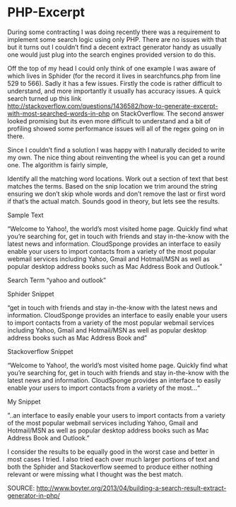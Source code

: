 PHP-Excerpt
===========

During some contracting I was doing recently there was a requirement to implement some search logic using only PHP. There are no issues with that but it turns out I couldn’t find a decent extract generator handy as usually one would just plug into the search engines provided version to do this.

Off the top of my head I could only think of one example I was aware of which lives in Sphider (for the record it lives in searchfuncs.php from line 529 to 566). Sadly it has a few issues. Firstly the code is rather difficult to understand, and more importantly it usually has accuracy issues. A quick search turned up this link http://stackoverflow.com/questions/1436582/how-to-generate-excerpt-with-most-searched-words-in-php on StackOverflow. The second answer looked promising but its even more difficult to understand and a bit of profiling showed some performance issues will all of the regex going on in there.

Since I couldn’t find a solution I was happy with I naturally decided to write my own. The nice thing about reinventing the wheel is you can get a round one. The algorithm is fairly simple,

Identify all the matching word locations.
Work out a section of text that best matches the terms.
Based on the snip location we trim around the string ensuring we don’t skip whole words and don’t remove the last or first word if that’s the actual match.
Sounds good in theory, but lets see the results.

Sample Text

“Welcome to Yahoo!, the world’s most visited home page. Quickly find what you’re searching for, get in touch with friends and stay in-the-know with the latest news and information. CloudSponge provides an interface to easily enable your users to import contacts from a variety of the most popular webmail services including Yahoo, Gmail and Hotmail/MSN as well as popular desktop address books such as Mac Address Book and Outlook.”

Search Term “yahoo and outlook”

Sphider Snippet

“get in touch with friends and stay in-the-know with the latest news and information. CloudSponge provides an interface to easily enable your users to import contacts from a variety of the most popular webmail services including Yahoo, Gmail and Hotmail/MSN as well as popular desktop address books such as Mac Address Book and”

Stackoverflow Snippet

“Welcome to Yahoo!, the world’s most visited home page. Quickly find what you’re searching for, get in touch with friends and stay in-the-know with the latest news and information. CloudSponge provides an interface to easily enable your users to import contacts from a variety of the most…“

My Snippet

”..an interface to easily enable your users to import contacts from a variety of the most popular webmail services including Yahoo, Gmail and Hotmail/MSN as well as popular desktop address books such as Mac Address Book and Outlook.”

I consider the results to be equally good in the worst case and better in most cases I tried. I also tried each over much larger portions of text and both the Sphider and Stackoverflow seemed to produce either nothing relevant or were missing what I thought was the best match.

SOURCE: http://www.boyter.org/2013/04/building-a-search-result-extract-generator-in-php/
